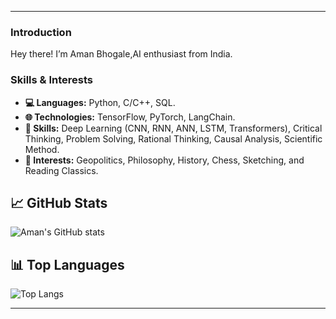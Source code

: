 
---

###  Introduction

Hey there! I’m Aman Bhogale,AI enthusiast from India.


### Skills & Interests

- **💻 Languages:** Python, C/C++, SQL.
- **🌐 Technologies:** TensorFlow, PyTorch, LangChain.
- **🧠 Skills:** Deep Learning (CNN, RNN, ANN, LSTM, Transformers), Critical Thinking, Problem Solving, Rational Thinking, Causal Analysis, Scientific Method.
- **🎨 Interests:** Geopolitics, Philosophy, History, Chess, Sketching, and Reading Classics.

## 📈 GitHub Stats

![Aman's GitHub stats](https://github-readme-stats.vercel.app/api?username=amanbhogale&show=reviews,discussions_started,discussions_answered,prs_merged,prs_merged_percentage)

## 📊 Top Languages

![Top Langs](https://github-readme-stats.vercel.app/api/top-langs/?username=amanbhogale&langs_count=6)



---


